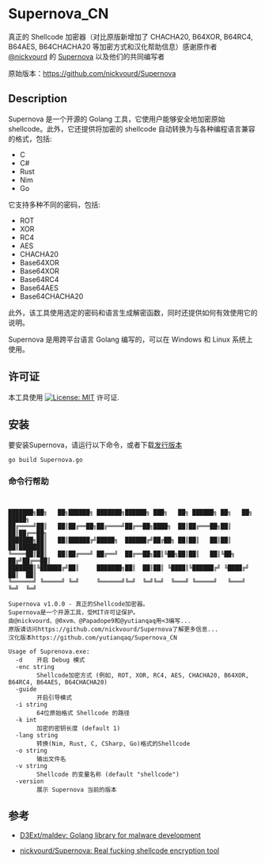 # Supernova_CN
真正的 Shellcode 加密器（对比原版新增加了  CHACHA20, B64XOR, B64RC4, B64AES, B64CHACHA20 等加密方式和汉化帮助信息）感谢原作者 [@nickvourd](https://github.com/nickvourd) 的 [Supernova](https://github.com/nickvourd/Supernova) 以及他们的共同编写者

原始版本：https://github.com/nickvourd/Supernova


## Description
Supernova 是一个开源的 Golang 工具，它使用户能够安全地加密原始 shellcode。此外，它还提供将加密的 shellcode 自动转换为与各种编程语言兼容的格式，包括:
- C
- C#
- Rust
- Nim
- Go

它支持多种不同的密码，包括:
- ROT
- XOR
- RC4
- AES
- CHACHA20
- Base64XOR
- Base64XOR
- Base64RC4
- Base64AES
- Base64CHACHA20

此外，该工具使用选定的密码和语言生成解密函数，同时还提供如何有效使用它的说明。

Supernova 是用跨平台语言 Golang 编写的，可以在 Windows 和 Linux 系统上使用。

## 许可证

本工具使用 [![License: MIT](https://img.shields.io/badge/MIT-License-yellow.svg)](LICENSE) 许可证.

## 安装

要安装Supernova，请运行以下命令，或者下载[发行版本](https://github.com/yutianqaq/Supernova_CN/releases)
```
go build Supernova.go
```

### 命令行帮助

```


███████╗██╗   ██╗██████╗ ███████╗██████╗ ███╗   ██╗ ██████╗ ██╗   ██╗ █████╗
██╔════╝██║   ██║██╔══██╗██╔════╝██╔══██╗████╗  ██║██╔═══██╗██║   ██║██╔══██╗
███████╗██║   ██║██████╔╝█████╗  ██████╔╝██╔██╗ ██║██║   ██║██║   ██║███████║
╚════██║██║   ██║██╔═══╝ ██╔══╝  ██╔══██╗██║╚██╗██║██║   ██║╚██╗ ██╔╝██╔══██║
███████║╚██████╔╝██║     ███████╗██║  ██║██║ ╚████║╚██████╔╝ ╚████╔╝ ██║  ██║
╚══════╝ ╚═════╝ ╚═╝     ╚══════╝╚═╝  ╚═╝╚═╝  ╚═══╝ ╚═════╝   ╚═══╝  ╚═╝  ╚═╝

Supernova v1.0.0 - 真正的Shellcode加密器。
Supernova是一个开源工具，受MIT许可证保护。
由@nickvourd、@0xvm、@Papadope9和@yutianqaq用<3编写...
原版请访问https://github.com/nickvourd/Supernova了解更多信息...
汉化版本https://github.com/yutianqaq/Supernova_CN

Usage of Suprenova.exe:
  -d    开启 Debug 模式
  -enc string
        Shellcode加密方式 (例如, ROT, XOR, RC4, AES, CHACHA20, B64XOR, B64RC4, B64AES, B64CHACHA20)
  -guide
        开启引导模式
  -i string
        64位原始格式 Shellcode 的路径
  -k int
        加密的密钥长度 (default 1)
  -lang string
        转换(Nim, Rust, C, CSharp, Go)格式的Shellcode
  -o string
        输出文件名
  -v string
        Shellcode 的变量名称 (default "shellcode")
  -version
        展示 Supernova 当前的版本
```



## 参考

- [D3Ext/maldev: Golang library for malware development](https://github.com/D3Ext/maldev)

- [nickvourd/Supernova: Real fucking shellcode encryption tool](https://github.com/nickvourd/Supernova)
